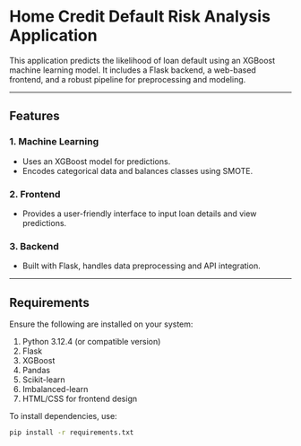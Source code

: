 # Home Credit Default Risk Analysis Application

This application predicts the likelihood of loan default using an XGBoost machine learning model. It includes a Flask backend, a web-based frontend, and a robust pipeline for preprocessing and modeling.


---

## Features

### 1. Machine Learning
- Uses an XGBoost model for predictions.
- Encodes categorical data and balances classes using SMOTE.

### 2. Frontend
- Provides a user-friendly interface to input loan details and view predictions.

### 3. Backend
- Built with Flask, handles data preprocessing and API integration.

---

## Requirements

Ensure the following are installed on your system:

1. Python 3.12.4 (or compatible version)
2. Flask
3. XGBoost
4. Pandas
5. Scikit-learn
6. Imbalanced-learn
7. HTML/CSS for frontend design

To install dependencies, use:
```bash
pip install -r requirements.txt


